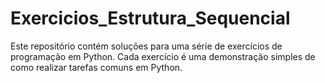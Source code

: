 # Exercicios_Estrutura_Sequencial
Este repositório contém soluções para uma série de exercícios de programação em Python. Cada exercício é uma demonstração simples de como realizar tarefas comuns em Python.
